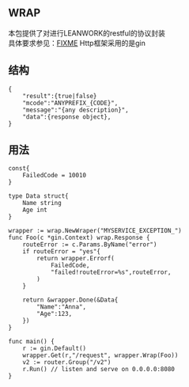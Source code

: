 WRAP
--------------------
本包提供了对进行LEANWORK的restful的协议封装  
具体要求参见：[FIXME](#)
Http框架采用的是gin

结构
-----
```
{
    "result":{true|false}
    "mcode":"ANYPREFIX_{CODE}",
    "message":"{any description}",
    "data":{response object},
}
```

用法
---------

```
const{
    FailedCode = 10010    
}

type Data struct{
    Name string
    Age int
}

wrapper := wrap.NewWraper("MYSERVICE_EXCEPTION_")
func Foo(c *gin.Context) wrap.Response {
    routeError := c.Params.ByName("error")
    if routeError = "yes"{
        return wrapper.Errorf(
            FailedCode,
            "failed!routeError=%s",routeError,
        )
    }

    return &wrapper.Done(&Data{
        "Name":"Anna",
        "Age":123,
    })
}

func main() {
	r := gin.Default()
	wrapper.Get(r,"/request", wrapper.Wrap(Foo))
    v2 := router.Group("/v2")
	r.Run() // listen and serve on 0.0.0.0:8080
}
```